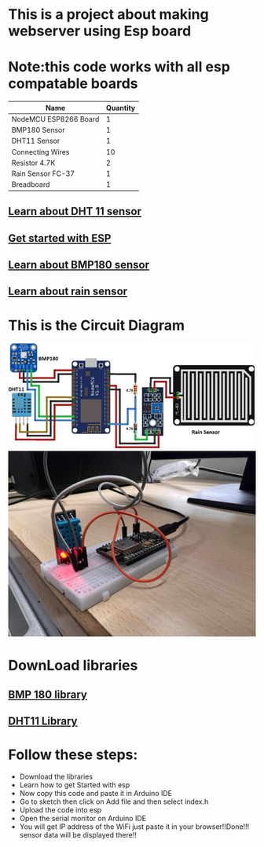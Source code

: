 <h1>This is a project about making webserver using Esp board </h1>
<h1>Note:this code works with all esp compatable boards</h1>

| Name          | Quantity |
| ------------- | ------------- |
| NodeMCU ESP8266 Board  | 1  |
|BMP180 Sensor| 1  |
| DHT11 Sensor  | 1  |
| Connecting Wires  | 10  |
| Resistor 4.7K| 2  |
| Rain Sensor FC-37  |1 |
| 	Breadboard  | 1  |

<h2><a href="https://components101.com/sensors/dht11-temperature-sensor">Learn about DHT 11 sensor</a></h2>

<h2><a href="https://www.electronicshub.org/getting-started-with-nodemcu/">Get started with ESP</a></h2>

<h2><a href="https://www.adafruit.com/product/1603">Learn about BMP180 sensor</a></h2>

<h2><a href="https://circuitdigest.com/microcontroller-projects/rain-detector-using-arduino">Learn about rain sensor</a><h2>


<h1>This is the Circuit Diagram</h1>
<div><img src="images/circuit_diagram.jpg" style="width=70vw;height=40vh"></div>

<div><img src="images/esp.jpg" style="width=70vw;height=40vh" ></div>


<h1>DownLoad libraries</h1>

<h2><a href="https://drive.google.com/file/d/1nImv_I2H8WENMSzJyR9h0i8xoXi2Nb2q/view">BMP 180 library</a></h2>

<h2><a href="https://drive.google.com/file/d/1PZadxsEiJLc7PAz703sbui-0jyRSMpfM/view">DHT11 Library</a></h2>


<h1>Follow these steps:</h1>
<ul>
<li>Download the libraries</li>
<li>Learn how to get Started with esp</li>
<li>Now copy this code and paste it in Arduino IDE</li>
<li>Go to sketch then click on Add file and then select index.h</li>
<li>Upload the code into esp</li>
<li>Open the serial monitor on Arduino IDE</li>
<li>You will get IP address of the WiFi just paste it in your browser!!Done!!! sensor data will be displayed there!!</li>
</ul>
